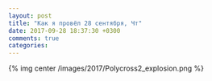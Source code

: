 ```yaml
---
layout: post
title: "Как я провёл 28 сентября, Чт"
date: 2017-09-28 18:37:30 +0300
comments: true
categories: 
---
```

{% img center /images/2017/Polycross2_explosion.png %}
